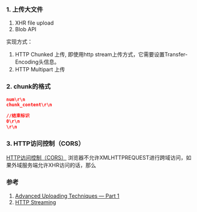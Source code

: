 ### 1. 上传大文件
1. XHR file upload
2. Blob API

实现方式：
1. HTTP Chunked 上传, 即使用http stream上传方式，它需要设置Transfer-Encoding头信息。
2. HTTP Multipart 上传

### 2. chunk的格式
```json
num\r\n
chunk_content\r\n

//结束标识
0\r\n 
\r\n
```

### 3. HTTP访问控制（CORS）
[HTTP访问控制（CORS）](https://developer.mozilla.org/zh-CN/docs/Web/HTTP/Access_control_CORS)
浏览器不允许XMLHTTPREQUEST进行跨域访问，如果外域服务端允许XHR访问的话，那么
### 参考
1. [Advanced Uploading Techniques — Part 1](http://creativejs.com/tutorials/advanced-uploading-techniques-part-1/index.html)
2. [HTTP Streaming](https://gist.github.com/CMCDragonkai/6bfade6431e9ffb7fe88)
